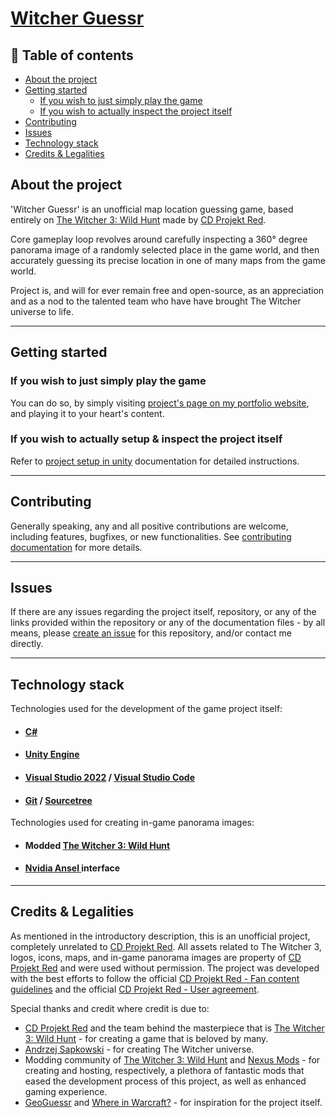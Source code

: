 # <b>[Witcher Guessr](https://synbox.dev/Projects/Preview?project=WitcherGuessr)</b>

## 📄 <b>Table of contents</b>

* [About the project](#about-the-project)
* [Getting started](#getting-started)
    * [If you wish to just simply play the game](#if-you-wish-to-just-simply-play-the-game)
    * [If you wish to actually inspect the project itself](#if-you-wish-to-actually-inspect-the-project-itself)
* [Contributing](#contributing)
* [Issues](#issues)
* [Technology stack](#technology-stack)
* [Credits & Legalities](#credits--legalities)

## <b>About the project</b>

'Witcher Guessr' is an unofficial map location guessing game, based entirely on [The Witcher 3: Wild Hunt](https://www.thewitcher.com) made by [CD Projekt Red](https://www.cdprojektred.com).

Core gameplay loop revolves around carefully inspecting a 360° degree panorama image of a randomly selected place in the game world, and then accurately guessing its precise location in one of many maps from the game world.

Project is, and will for ever remain free and open-source, as an appreciation and as a nod to the talented team who have have brought The Witcher universe to life.

---

## <b>Getting started</b>

### <b>If you wish to just simply play the game</b>

You can do so, by simply visiting [project's page on my portfolio website](https://synbox.dev/Projects/Preview?project=WitcherGuessr), and playing it to your heart's content.

### <b>If you wish to actually setup & inspect the project itself</b>

Refer to [project setup in unity](UNITY_SETUP.md) documentation for detailed instructions.

---

## <b>Contributing</b>

Generally speaking, any and all positive contributions are welcome, including features, bugfixes, or new functionalities. See [contributing documentation](CONTRIBUTING.md) for more details.

---

## <b>Issues</b>

If there are any issues regarding the project itself, repository, or any of the links provided within the repository or any of the documentation files - by all means, please [create an issue](https://github.com/synboxdev/WitcherGuessr/issues) for this repository, and/or contact me directly.

---

## <b>Technology stack</b>

Technologies used for the development of the game project itself:

* #### [C#](https://learn.microsoft.com/en-us/dotnet/csharp/) 
* #### [Unity Engine](https://unity.com/)
* #### [Visual Studio 2022](https://visualstudio.microsoft.com/vs/) / [Visual Studio Code](https://code.visualstudio.com/)
* #### [Git](https://learn.microsoft.com/en-us/devops/develop/git/what-is-git) / [Sourcetree](https://www.sourcetreeapp.com/)

Technologies used for creating in-game panorama images:

* #### Modded [The Witcher 3: Wild Hunt](https://www.thewitcher.com)
* #### [Nvidia Ansel ](https://www.nvidia.com/en-us/geforce/geforce-experience/ansel/) interface

---

## <b>Credits & Legalities</b>

As mentioned in the introductory description, this is an unofficial project, completely unrelated to [CD Projekt Red](https://www.cdprojektred.com). All assets related to The Witcher 3, logos, icons, maps, and in-game panorama images are property of [CD Projekt Red](https://www.cdprojektred.com) and were used without permission. The project was developed with the best efforts to follow the official [CD Projekt Red - Fan content guidelines](https://www.cdprojektred.com/en/fan-content) and the official [CD Projekt Red - User agreement](https://regulations.cdprojektred.com/en/user_agreement).

Special thanks and credit where credit is due to:
* [CD Projekt Red](https://www.cdprojektred.com) and the team behind the masterpiece that is [The Witcher 3: Wild Hunt](https://www.thewitcher.com) - for creating a game that is beloved by many.
* [Andrzej Sapkowski](https://en.wikipedia.org/wiki/Andrzej_Sapkowski) - for creating The Witcher universe.
* Modding community of [The Witcher 3: Wild Hunt](https://www.thewitcher.com) and [Nexus Mods](https://www.nexusmods.com/) - for creating and hosting, respectively, a plethora of fantastic mods that eased the development process of this project, as well as enhanced gaming experience.
* [GeoGuessr](https://www.geoguessr.com/) and [Where in Warcraft?](https://www.whereinwarcraft.net/) - for inspiration for the project itself.